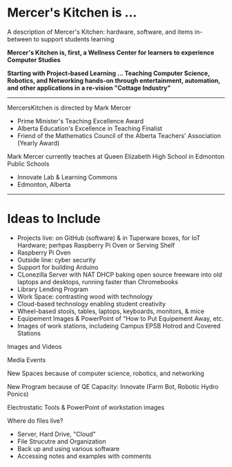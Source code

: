 # Mercer's Kitchen is ...
A description of Mercer's Kitchen: hardware, software, and items in-between to support students learning

**Mercer's Kitchen is, first, a Wellness Center for learners to experience Computer Studies**

**Starting with Project-based Learning ... Teaching Computer Science, Robotics, and Networking hands-on through entertainment, automation, and other applications in a re-vision "Cottage Industry"**

--- 

MercersKitchen is directed by Mark Mercer
- Prime Minister's Teaching Excellence Award
- Alberta Education's Excellence in Teaching Finalist
- Friend of the Mathematics Council of the Alberta Teachers' Association (Yearly Award)

Mark Mercer currently teaches at Queen Elizabeth High School in Edmonton Public Schools
- Innovate Lab & Learning Commons
- Edmonton, Alberta

---

# Ideas to Include
- Projects live: on GitHub (software) & in Tuperware boxes, for IoT Hardware; perhpas Raspberry Pi Oven or Serving Shelf
- Raspberry Pi Oven
- Outside line: cyber security
- Support for building Arduino
- CLonezilla Server with NAT DHCP baking open source freeware into old laptops and desktops, running faster than Chromebooks
- Library Lending Program
- Work Space: contrasting wood with technology
- Cloud-based technology enabling student creativity
- Wheel-based stools, tables, laptops, keyboards, monitors, & mice
- Equipement Images & PowerPoint of "How to Put Equipement Away, etc.
- Images of work stations, includeing Campus EPSB Hotrod and Covered Stations

Images and Videos

Media Events

New Spaces because of computer science, robotics, and networking

New Program because of QE Capacity: Innovate (Farm Bot, Robotic Hydro Ponics)

Electrostatic Tools & PowerPoint of workstation images

Where do files live?
- Server, Hard Drive, "Cloud"
- File Strucutre and Organization
- Back up and using various software
- Accessing notes and examples with comments
